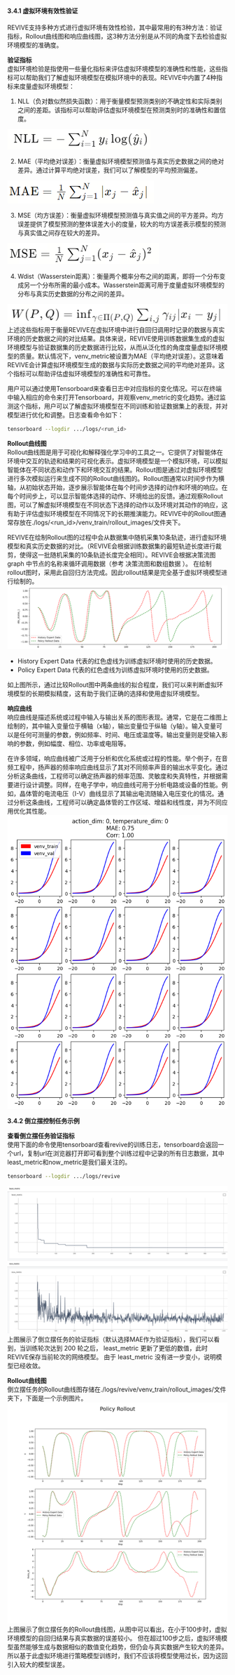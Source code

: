 
#### 3.4.1  虚拟环境有效性验证
REVIVE支持多种方式进行虚拟环境有效性检验，其中最常用的有3种方法：验证指标，Rollout曲线图和响应曲线图，这3种方法分别是从不同的角度下去检验虚拟环境模型的准确度。

**验证指标**<br />虚拟环境检验是指使用一些量化指标来评估虚拟环境模型的准确性和性能，这些指标可以帮助我们了解虚拟环境模型在模拟环境中的表现。REVIVE中内置了4种指标来度量虚拟环境模型：

1. NLL（负对数似然损失函数）：用于衡量模型预测类别的不确定性和实际类别之间的差距。该指标可以帮助评估虚拟环境模型在预测类别时的准确性和置信度。

![image.png](./assets/1713742747375-4bd33cbd-b633-4ce3-ae79-5d6a990f1ae1.png)

2. MAE（平均绝对误差）：衡量虚拟环境模型预测值与真实历史数据之间的绝对差异。通过计算平均绝对误差，我们可以了解模型的平均预测偏差。

![image.png](./assets/1713742525128-cf3fabe4-e946-403e-8922-7378ace38db7.png)

3. MSE（均方误差）：衡量虚拟环境模型预测值与真实值之间的平方差异。均方误差提供了模型预测的整体误差大小的度量，较大的均方误差表示模型的预测与真实值之间存在较大的差异。

![image.png](./assets/1713742575883-036f7168-db9b-41ff-a1d3-2885c893cf79.png)

4. Wdist（Wasserstein距离）：衡量两个概率分布之间的距离，即将一个分布变成另一个分布所需的最小成本。Wasserstein距离可用于度量虚拟环境模型的分布与真实历史数据的分布之间的差异。

![image.png](./assets/1713742765512-7d5c1d5c-c960-4add-bfa6-2e12da588a4c.png)
上述这些指标用于衡量REVIVE在虚拟环境中进行自回归调用时记录的数据与真实环境的历史数据之间的对比结果。具体来说，REVIVE使用训练数据集生成的虚拟环境模型与验证数据集的历史数据进行比较，从而从泛化性的角度度量虚拟环境模型的质量。默认情况下，venv_metric被设置为MAE（平均绝对误差）。这意味着REVIVE会计算虚拟环境模型生成的数据与实际历史数据之间的平均绝对差异。这个指标可以帮助评估虚拟环境模型的准确性和可靠性。

用户可以通过使用Tensorboard来查看日志中对应指标的变化情况。可以在终端中输入相应的命令来打开Tensorboard，并观察venv_metric的变化趋势。通过监测这个指标，用户可以了解虚拟环境模型在不同训练和验证数据集上的表现，并对模型进行优化和调整。日志查看命令如下：
```bash
tensorboard --logdir .../logs/<run_id>
```

**Rollout曲线图**<br />Rollout曲线图是用于可视化和解释强化学习中的工具之一。它提供了对智能体在环境中交互的轨迹和结果的可视化表示。虚拟环境模型是一个模拟环境，可以模拟智能体在不同状态和动作下和环境交互的结果。Rollout图是通过对虚拟环境模型进行多次模拟运行来生成不同的Rollout曲线图的。Rollout图通常以时间步作为横轴，从初始状态开始，逐步展示智能体在每个时间步选择的动作和环境的响应。在每个时间步上，可以显示智能体选择的动作、环境给出的反馈。通过观察Rollout图，可以了解虚拟环境模型在不同状态下选择的动作以及环境对其动作的响应，这有助于评估虚拟环境模型在不同情况下的长期推演能力。REVIVE中的Rollout图通常存放在./logs/<run_id>/venv_train/rollout_images/文件夹下。

REVIVE在绘制Rollout图的过程中会从数据集中随机采集10条轨迹，进行虚拟环境模型和真实历史数据的对比。（REVIVE会根据训练数据集的最短轨迹长度进行裁剪，使得这一批随机采集的10条轨迹长度完全相同）。REVIVE会根据决策流图 graph 中节点的名称来循环调用数据（参考 决策流图和数组数据 ）。 在绘制rollout图时，采用此自回归方法完成。因此rollout结果是完全基于虚拟环境模型进行绘制的。
![image.png](./assets/1713748469882-eda7a7bd-61f6-40b6-9b00-6d7901315a7b.png)

- History Expert Data 代表的红色虚线为训练虚拟环境时使用的历史数据。
- Policy Expert Data 代表的红色虚线为训练虚拟环境时使用的历史数据。

如上图所示，通过比较Rollout图中两条曲线的拟合程度，我们可以来判断虚拟环境模型的长期模拟精度，这有助于我们正确的选择和使用虚拟环境模型。

**响应曲线**<br />响应曲线是描述系统或过程中输入与输出关系的图形表现。通常，它是在二维图上绘制的，其中输入变量位于横轴（x轴），输出变量位于纵轴（y轴）。输入变量可以是任何可测量的参数，例如频率、时间、电压或温度等。输出变量则是受输入影响的参数，例如幅度、相位、功率或电阻等。

在许多领域，响应曲线被广泛用于分析和优化系统或过程的性能。举个例子，在音频工程中，扬声器的频率响应曲线显示了其对不同频率声音的输出水平变化。通过分析这条曲线，工程师可以确定扬声器的频率范围、灵敏度和失真特性，并根据需要进行设计调整。同样，在电子学中，响应曲线可用于分析电路或设备的性能。例如，晶体管的电流电压（I-V）曲线显示了其输出电流随输入电压变化的情况。通过分析这条曲线，工程师可以确定晶体管的工作区域、增益和线性度，并为不同应用优化其性能。<br />![](./assets/1713748665241-92846702-0720-4eae-9cef-c35e718f4fef.png)

**3.4.2  倒立摆控制任务示例**

**查看倒立摆任务验证指标**<br />使用下面的命令使用tensorboard查看revive的训练日志，tensorboard会返回一个url，复制url在浏览器打开即可看到整个训练过程中记录的所有日志数据，其中least_metric和now_metric是我们最关注的。
```bash
tensorboard --logdir .../logs/revive
```
![image.png](./assets/1714266194986-bbe3eb44-213a-452a-9e6f-e15207f247e5.png)
上图展示了倒立摆任务的验证指标（默认选择MAE作为验证指标），我们可以看到，当训练轮次达到 200 轮之后， least_metric 更新了更低的数值，此时REVIVE保存当前轮次的网络模型。 由于 least_metric 没有进一步变小，说明模型已经收敛。

**Rollout曲线图**<br />倒立摆任务的Rollout曲线图存储在./logs/revive/venv_train/rollout_images/文件夹下，下面是一个示例图片。
![image.png](./assets/1714266063161-c4f6074a-91a0-4917-85fa-f97f1fe3350c.png)
上图展示了倒立摆任务的Rollout曲线图，从图中可以看出，在小于100步时，虚拟环境模型的自回归结果与真实数据的误差较小。 但在超过100步之后，虚拟环境模型虽然能够生成与数据相似的数值变化趋势，但仍会与真实数据产生较大的差异。 所以基于此虚拟环境进行策略模型训练时，我们不应该将模型使用过长，因为这回引入较大的模型误差。
